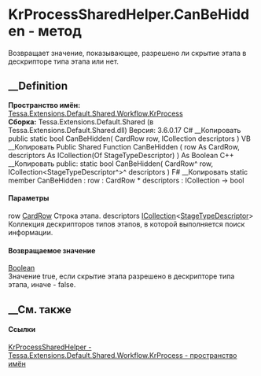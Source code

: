 # KrProcessSharedHelper.CanBeHidden - метод
Возвращает значение, показывающее, разрешено ли скрытие этапа в дескрипторе
типа этапа или нет.
## __Definition
 **Пространство имён:**
[Tessa.Extensions.Default.Shared.Workflow.KrProcess](N_Tessa_Extensions_Default_Shared_Workflow_KrProcess.htm)  
 **Сборка:** Tessa.Extensions.Default.Shared (в
Tessa.Extensions.Default.Shared.dll) Версия: 3.6.0.17
C# __Копировать
     public static bool CanBeHidden(
    	CardRow row,
    	ICollection<StageTypeDescriptor> descriptors
    )
VB __Копировать
     Public Shared Function CanBeHidden ( 
    	row As CardRow,
    	descriptors As ICollection(Of StageTypeDescriptor)
    ) As Boolean
C++ __Копировать
     public:
    static bool CanBeHidden(
    	CardRow^ row, 
    	ICollection<StageTypeDescriptor^>^ descriptors
    )
F# __Копировать
     static member CanBeHidden : 
            row : CardRow * 
            descriptors : ICollection<StageTypeDescriptor> -> bool 
#### Параметры
row [CardRow](T_Tessa_Cards_CardRow.htm)
    Строка этапа.
descriptors
[ICollection](https://learn.microsoft.com/dotnet/api/system.collections.generic.icollection-1)<[StageTypeDescriptor](T_Tessa_Extensions_Default_Shared_Workflow_KrProcess_StageTypeDescriptor.htm)>
    Коллекция дескрипторов типов этапов, в которой выполняется поиск информации.
#### Возвращаемое значение
[Boolean](https://learn.microsoft.com/dotnet/api/system.boolean)  
Значение true, если скрытие этапа разрешено в дескрипторе типа этапа, иначе -
false.
##  __См. также
#### Ссылки
[KrProcessSharedHelper -
](T_Tessa_Extensions_Default_Shared_Workflow_KrProcess_KrProcessSharedHelper.htm)
[Tessa.Extensions.Default.Shared.Workflow.KrProcess - пространство
имён](N_Tessa_Extensions_Default_Shared_Workflow_KrProcess.htm)
